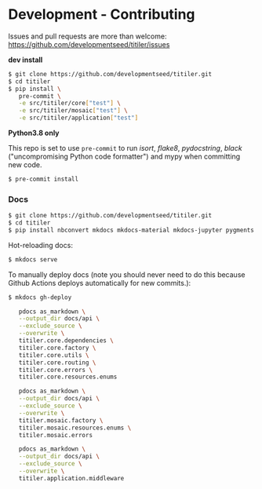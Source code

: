 # Development - Contributing

Issues and pull requests are more than welcome: https://github.com/developmentseed/titiler/issues

**dev install**

```bash
$ git clone https://github.com/developmentseed/titiler.git
$ cd titiler
$ pip install \
   pre-commit \
   -e src/titiler/core["test"] \
   -e src/titiler/mosaic["test"] \
   -e src/titiler/application["test"]
```

**Python3.8 only**

This repo is set to use `pre-commit` to run *isort*, *flake8*, *pydocstring*, *black* ("uncompromising Python code formatter") and mypy when committing new code.

```bash
$ pre-commit install
```

### Docs

```bash
$ git clone https://github.com/developmentseed/titiler.git
$ cd titiler
$ pip install nbconvert mkdocs mkdocs-material mkdocs-jupyter pygments pdocs
```

Hot-reloading docs:

```bash
$ mkdocs serve
```

To manually deploy docs (note you should never need to do this because Github
Actions deploys automatically for new commits.):

```bash
$ mkdocs gh-deploy
```

```bash
   pdocs as_markdown \
   --output_dir docs/api \
   --exclude_source \
   --overwrite \
   titiler.core.dependencies \
   titiler.core.factory \
   titiler.core.utils \
   titiler.core.routing \
   titiler.core.errors \
   titiler.core.resources.enums

   pdocs as_markdown \
   --output_dir docs/api \
   --exclude_source \
   --overwrite \
   titiler.mosaic.factory \
   titiler.mosaic.resources.enums \
   titiler.mosaic.errors

   pdocs as_markdown \
   --output_dir docs/api \
   --exclude_source \
   --overwrite \
   titiler.application.middleware
```

